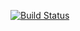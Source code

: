 [![Build Status](https://dev.azure.com/rhe89/Hub/_apis/build/status/rhe89.hub-coinbase?branchName=main)](https://dev.azure.com/rhe89/Hub/_build/latest?definitionId=3&branchName=main)
